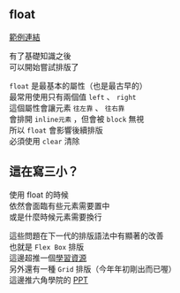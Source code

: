 ## float

[範例連結](http://localhost:8080/demo/Float/)

有了基礎知識之後  
可以開始嘗試排版了

`float` 是最基本的屬性（也是最古早的）  
最常用使用只有兩個值 `left` 、 `right`  
這個屬性會讓元素 `往左靠` 、 `往右靠`  
會排開 `inline元素` ，但會被 `block` 無視  
所以 `float` 會影響後續排版  
必須使用 `clear` 清除

## 這在寫三小？

使用 float 的時候  
依然會面臨有些元素需要置中  
或是什麼時候元素需要換行  

這些問題在下一代的排版語法中有顯著的改善  
也就是 `Flex Box` 排版  
這邊超推一個[學習資源](http://flexboxfroggy.com/#zh-tw)  
另外還有一種 `Grid` 排版（今年年初剛出而已喔）  
這邊推六角學院的 [PPT](https://www.slideshare.net/chihchengwang3/modern-web-css3-grid-layout)